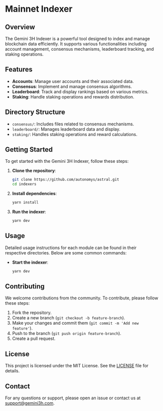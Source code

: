 # Mainnet Indexer

## Overview

The Gemini 3H Indexer is a powerful tool designed to index and manage blockchain data efficiently. It supports various functionalities including account management, consensus mechanisms, leaderboard tracking, and staking operations.

## Features

- **Accounts**: Manage user accounts and their associated data.
- **Consensus**: Implement and manage consensus algorithms.
- **Leaderboard**: Track and display rankings based on various metrics.
- **Staking**: Handle staking operations and rewards distribution.

## Directory Structure

- `consensus/`: Includes files related to consensus mechanisms.
- `leaderboard/`: Manages leaderboard data and display.
- `staking/`: Handles staking operations and reward calculations.

## Getting Started

To get started with the Gemini 3H Indexer, follow these steps:

1. **Clone the repository**:

   ```sh
   git clone https://github.com/autonomys/astral.git
   cd indexers
   ```

2. **Install dependencies**:

   ```sh
   yarn install
   ```

3. **Run the indexer**:
   ```sh
   yarn dev
   ```

## Usage

Detailed usage instructions for each module can be found in their respective directories. Below are some common commands:

- **Start the indexer**:

  ```sh
  yarn dev
  ```

## Contributing

We welcome contributions from the community. To contribute, please follow these steps:

1. Fork the repository.
2. Create a new branch (`git checkout -b feature-branch`).
3. Make your changes and commit them (`git commit -m 'Add new feature'`).
4. Push to the branch (`git push origin feature-branch`).
5. Create a pull request.

## License

This project is licensed under the MIT License. See the [LICENSE](LICENSE) file for details.

## Contact

For any questions or support, please open an issue or contact us at support@gemini3h.com.
